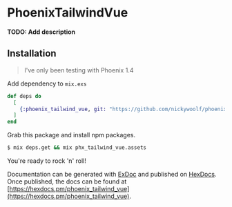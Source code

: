 # PhoenixTailwindVue

**TODO: Add description**

## Installation

> I've only been testing with Phoenix 1.4

Add dependency to `mix.exs`

```elixir
def deps do
  [
    {:phoenix_tailwind_vue, git: "https://github.com/nickywoolf/phoenix-tailwind-vue"}
  ]
end
```

Grab this package and install npm packages.

```bash
$ mix deps.get && mix phx_tailwind_vue.assets
```

You're ready to rock 'n' roll!

Documentation can be generated with [ExDoc](https://github.com/elixir-lang/ex_doc)
and published on [HexDocs](https://hexdocs.pm). Once published, the docs can
be found at [https://hexdocs.pm/phoenix_tailwind_vue](https://hexdocs.pm/phoenix_tailwind_vue).
